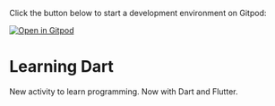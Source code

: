 Click the button below to start a development environment on Gitpod:

[![Open in Gitpod](https://gitpod.io/button/open-in-gitpod.svg)](https://gitpod.io/#https://github.com/fabiomen10/learning-dart)

# Learning Dart
New activity to learn programming. Now with Dart and Flutter.
